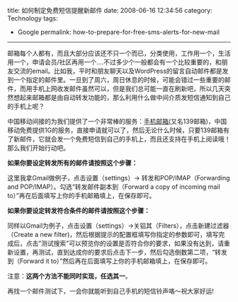 title: 如何制定免费短信提醒新邮件
date: 2008-06-16 12:34:56 
category: Technology
tags: 
- Google
permalink: how-to-prepare-for-free-sms-alerts-for-new-mail

---


邮箱每个人都有，而且大部分应该还不只一个而已，分类使用，工作用一个，生活用一个，申请会员/社区再用一个....不过多少个一般都会有一个比较重要的，和朋友交流的email。比如我，平时和朋友聊天以及WordPress的留言自动邮件都是发到一个指定的邮件里。一旦到了周六，周日休息的时候，可能会错过一些重要的邮件，而用手机上网收发邮件虽然可以，但是我们总可能一直在刷新吧，所以几天突然想起来邮箱都是由自动转发功能的，那么利用什么做中间介质发短信通知到自己的手机上呢？

中国移动间接的为我们提供了一个非常棒的服务：[手机邮箱(][]又名139邮箱)，中国移动免费提供1G的服务，直接申请就可以了，然后无论什么时候，只要139邮箱有了新邮件，它就会发一个免费短信到自己的手机上，而且还支持在手机上阅读哦！那么我们开始行动吧。

**如果你要设定转发所有的邮件请按照这个步骤：**

这里我拿Gmail做例子，点击设置（settings）-\>
转发和POP/IMAP（Forwarding and
POP/IMAP）。勾选“转发邮件副本到（Forward a copy
of incoming mail
to）”再在后面填写上你的手机邮箱填上，在保存即可。

**如果你要设定转发符合条件的邮件请按照这个步骤：**

同样以Gmail为例子，点击设置（settings）-\>关铝其（Filters），点击新建过滤器（Create
a new filter)，然后根据提示的配置框填写你指定的参数即可，填写完成后，点击”测试搜索"可以预览你的设置是否符合你的要求，如果没有达到，请重新设置，再测试，直到达成你的要求后点击下一步，然后勾选倒数第二项，“转发到（Forward it to）”然后再在后面填写上你的手机邮箱填上，在保存即可。

注意：**这两个方法不能同时实现，任选其一**。

再找一个邮件测试下，一会你就能听到自己手机的短信铃声咯～祝大家好运!

  [email]: http://www.uvsc.edu/email/images/email-at1.gif
  [手机邮箱(]: http://mail.139.com

